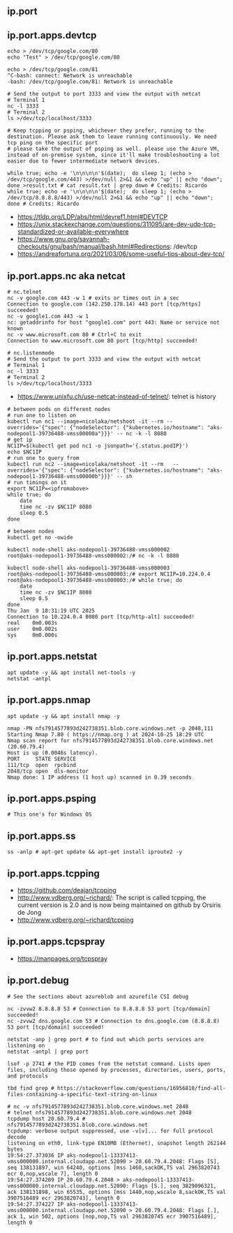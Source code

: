 ## ip.port

## ip.port.apps.devtcp

```
echo > /dev/tcp/google.com/80
echo "Test" > /dev/tcp/google.com/80

echo > /dev/tcp/google.com/81
^C-bash: connect: Network is unreachable
-bash: /dev/tcp/google.com/81: Network is unreachable
```

```
# Send the output to port 3333 and view the output with netcat
# Terminal 1
nc -l 3333
# Terminal 2
ls >/dev/tcp/localhost/3333
```

```
# Keep tcpping or psping, whichever they prefer, running to the destination. Please ask them to leave running continuously. We need tcp ping on the specific port
# please take the output of psping as well. please use the Azure VM, instead of on-premise system, since it'll make troubleshooting a lot easier due to fewer intermediate network devices.

while true; echo -e '\n\n\n\n'$(date);  do sleep 1; (echo > /dev/tcp/google.com/443) >/dev/null 2>&1 && echo "up" || echo "down"; done >result.txt # cat result.txt | grep down # Credits: Ricardo
while true; echo -e '\n\n\n\n'$(date);  do sleep 1; (echo > /dev/tcp/8.8.8.8/443) >/dev/null 2>&1 && echo "up" || echo "down"; done # Credits: Ricardo
```

- https://tldp.org/LDP/abs/html/devref1.html#DEVTCP
- https://unix.stackexchange.com/questions/311095/are-dev-udp-tcp-standardized-or-available-everywhere
- https://www.gnu.org/savannah-checkouts/gnu/bash/manual/bash.html#Redirections: /dev/tcp
- https://andreafortuna.org/2021/03/06/some-useful-tips-about-dev-tcp/
  
## ip.port.apps.nc aka netcat

```
# nc.telnet
nc -v google.com 443 -w 1 # exits or times out in a sec
Connection to google.com (142.250.178.14) 443 port [tcp/https] succeeded!
nc -v google1.com 443 -w 1
nc: getaddrinfo for host "google1.com" port 443: Name or service not known
nc -v www.microsoft.com 80 # Ctrl+C to exit
Connection to www.microsoft.com 80 port [tcp/http] succeeded!

# nc.listenmode
# Send the output to port 3333 and view the output with netcat
# Terminal 1
nc -l 3333
# Terminal 2
ls >/dev/tcp/localhost/3333
```

- https://www.unixfu.ch/use-netcat-instead-of-telnet/: telnet is history

```
# between pods on different nodes
# run one to listen on
kubectl run nc1 --image=nicolaka/netshoot -it --rm --overrides='{"spec": {"nodeSelector": {"kubernetes.io/hostname": "aks-nodepool1-39736488-vmss00000a"}}}' -- nc -k -l 8080
# get ip
NC1IP=$(kubectl get pod nc1 -o jsonpath='{.status.podIP}')
echo $NC1IP
# run one to query from
kubectl run nc2 --image=nicolaka/netshoot -it --rm   --overrides='{"spec": {"nodeSelector": {"kubernetes.io/hostname": "aks-nodepool1-39736488-vmss00000b"}}}' -- sh
# run timings on it
export NC1IP=<ipfromabove>
while true; do
    date
    time nc -zv $NC1IP 8080
    sleep 0.5
done
```

```
# between nodes
kubectl get no -owide

kubectl node-shell aks-nodepool1-39736488-vmss000002
root@aks-nodepool1-39736488-vmss000002:/# nc -k -l 8080

kubectl node-shell aks-nodepool1-39736488-vmss000003
root@aks-nodepool1-39736488-vmss000003:/# export NC1IP=10.224.0.4
root@aks-nodepool1-39736488-vmss000003:/# while true; do
    date
    time nc -zv $NC1IP 8080
    sleep 0.5
done
Thu Jan  9 18:31:19 UTC 2025
Connection to 10.224.0.4 8080 port [tcp/http-alt] succeeded!
real    0m0.003s
user    0m0.002s
sys     0m0.000s
```

## ip.port.apps.netstat

```
apt update -y && apt install net-tools -y
netstat -antpl
```

## ip.port.apps.nmap

```
apt update -y && apt install nmap -y

nmap -PN nfs7914577893d242738351.blob.core.windows.net -p 2048,111
Starting Nmap 7.80 ( https://nmap.org ) at 2024-10-25 18:29 UTC
Nmap scan report for nfs7914577893d242738351.blob.core.windows.net (20.60.79.4)
Host is up (0.0046s latency).
PORT     STATE SERVICE
111/tcp  open  rpcbind
2048/tcp open  dls-monitor
Nmap done: 1 IP address (1 host up) scanned in 0.39 seconds
```

## ip.port.apps.psping

```
# This one's for Windows OS
```

## ip.port.apps.ss

```
ss -anlp # apt-get update && apt-get install iproute2 -y
```

## ip.port.apps.tcpping

- https://github.com/deajan/tcpping
- http://www.vdberg.org/~richard/: The script is called tcpping, the current version is 2.0 and is now being maintained on github by Orsiris de Jong
- http://www.vdberg.org/~richard/tcpping

## ip.port.apps.tcpspray

- https://manpages.org/tcpspray

## ip.port.debug

```
# See the sections about azureblob and azurefile CSI debug

nc -zvvw2 8.8.8.8 53 # Connection to 8.8.8.8 53 port [tcp/domain] succeeded!
nc -zvvw2 dns.google.com 53 # Connection to dns.google.com (8.8.8.8) 53 port [tcp/domain] succeeded!

netstat -anp | grep port # to find out which ports services are listening on
netstat -antpl | grep port

lsof -p 2741 # the PID comes from the netstat command. Lists open files, including those opened by processes, directories, users, ports, and protocols

tbd find grep # https://stackoverflow.com/questions/16956810/find-all-files-containing-a-specific-text-string-on-linux

# nc -v nfs7914577893d242738351.blob.core.windows.net 2048
# telnet nfs7914577893d242738351.blob.core.windows.net 2048
tcpdump host 20.60.79.4 # nfs7914577893d242738351.blob.core.windows.net
tcpdump: verbose output suppressed, use -v[v]... for full protocol decode
listening on eth0, link-type EN10MB (Ethernet), snapshot length 262144 bytes
19:54:27.373036 IP aks-nodepool1-13337413-vmss000000.internal.cloudapp.net.52090 > 20.60.79.4.2048: Flags [S], seq 138131897, win 64240, options [mss 1460,sackOK,TS val 2963820743 ecr 0,nop,wscale 7], length 0
19:54:27.374209 IP 20.60.79.4.2048 > aks-nodepool1-13337413-vmss000000.internal.cloudapp.net.52090: Flags [S.], seq 3829096321, ack 138131898, win 65535, options [mss 1440,nop,wscale 8,sackOK,TS val 3907516489 ecr 2963820743], length 0
19:54:27.374227 IP aks-nodepool1-13337413-vmss000000.internal.cloudapp.net.52090 > 20.60.79.4.2048: Flags [.], ack 1, win 502, options [nop,nop,TS val 2963820745 ecr 3907516489], length 0
```
